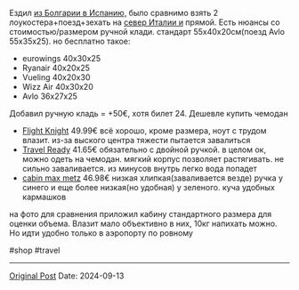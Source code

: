 Ездил [из Болгарии в Испанию,](2407.md) было сравнимо взять 2 лоукостера+поезд+зехать на [север Италии и](2501.md) прямой. Есть нюансы со стоимостью/размером ручной клади. стандарт 55x40x20см(поезд Avlo 55x35x25). но беcплатно такое:
- eurowings 40x30x25
- Ryanair 40x20x25
- Vueling 40x20x30
- Wizz Air 40x30x20
- Avlo 36x27x25

Добавил ручную кладь = +50€, хотя билет 24. Дешевле купить чемодан
- [Flight Knight](https://www.amazon.es/dp/B0C55MRV8F) 49.99€ всё хорошо, кроме размера, ноут с трудом влазит. из-за выского центра тяжести пытается завалиться
- [Travel Ready](https://www.amazon.es/dp/B0CM3GJK97) 41.65€ обязательно с двойной ручкой. в целом ок, можно одеть на чемодан. мягкий корпус позволяет растягивать. не сильно заваливается. из минусов внутрь легко вода  попадет
- [cabin max metz](https://www.amazon.es/dp/B0CQ8D2SXD) 46.98€ низкая хлипкая(заваливается везде) ручка у синего и еще более низкая(но удобная) у зеленого. куча удобных кармашков

на фото для сравнения приложил кабину стандартного размера для оценки объема. Влазит мало объективно в них, 10кг напихать можно. Но идти удобно только в аэропорту по ровному

#shop #travel

---
[Original Post](https://t.me/lev2tarragona/2591)
Date: 2024-09-13
